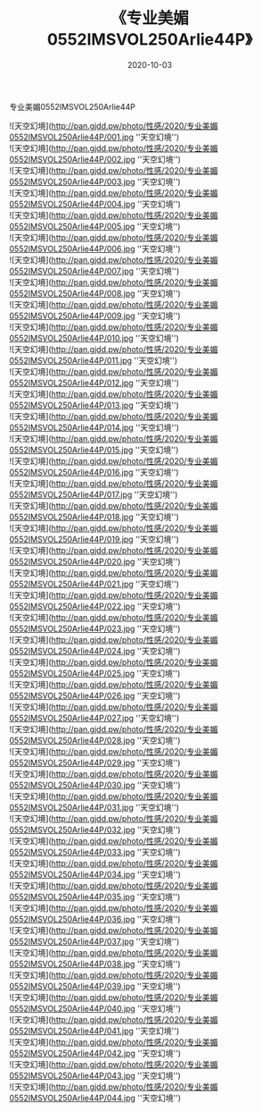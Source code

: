 ﻿---
layout: post
title:  《专业美媚0552IMSVOL250Arlie44P》
date:   2020-10-03
img: http://pan.gjdd.pw/photo/性感/2020/专业美媚0552IMSVOL250Arlie44P/000.jpg
categories: [美女, 性感, 泳衣]
---

专业美媚0552IMSVOL250Arlie44P



![天空幻境](http://pan.gjdd.pw/photo/性感/2020/专业美媚0552IMSVOL250Arlie44P/001.jpg ''天空幻境'') <br>
![天空幻境](http://pan.gjdd.pw/photo/性感/2020/专业美媚0552IMSVOL250Arlie44P/002.jpg ''天空幻境'') <br>
![天空幻境](http://pan.gjdd.pw/photo/性感/2020/专业美媚0552IMSVOL250Arlie44P/003.jpg ''天空幻境'') <br>
![天空幻境](http://pan.gjdd.pw/photo/性感/2020/专业美媚0552IMSVOL250Arlie44P/004.jpg ''天空幻境'') <br>
![天空幻境](http://pan.gjdd.pw/photo/性感/2020/专业美媚0552IMSVOL250Arlie44P/005.jpg ''天空幻境'') <br>
![天空幻境](http://pan.gjdd.pw/photo/性感/2020/专业美媚0552IMSVOL250Arlie44P/006.jpg ''天空幻境'') <br>
![天空幻境](http://pan.gjdd.pw/photo/性感/2020/专业美媚0552IMSVOL250Arlie44P/007.jpg ''天空幻境'') <br>
![天空幻境](http://pan.gjdd.pw/photo/性感/2020/专业美媚0552IMSVOL250Arlie44P/008.jpg ''天空幻境'') <br>
![天空幻境](http://pan.gjdd.pw/photo/性感/2020/专业美媚0552IMSVOL250Arlie44P/009.jpg ''天空幻境'') <br>
![天空幻境](http://pan.gjdd.pw/photo/性感/2020/专业美媚0552IMSVOL250Arlie44P/010.jpg ''天空幻境'') <br>
![天空幻境](http://pan.gjdd.pw/photo/性感/2020/专业美媚0552IMSVOL250Arlie44P/011.jpg ''天空幻境'') <br>
![天空幻境](http://pan.gjdd.pw/photo/性感/2020/专业美媚0552IMSVOL250Arlie44P/012.jpg ''天空幻境'') <br>
![天空幻境](http://pan.gjdd.pw/photo/性感/2020/专业美媚0552IMSVOL250Arlie44P/013.jpg ''天空幻境'') <br>
![天空幻境](http://pan.gjdd.pw/photo/性感/2020/专业美媚0552IMSVOL250Arlie44P/014.jpg ''天空幻境'') <br>
![天空幻境](http://pan.gjdd.pw/photo/性感/2020/专业美媚0552IMSVOL250Arlie44P/015.jpg ''天空幻境'') <br>
![天空幻境](http://pan.gjdd.pw/photo/性感/2020/专业美媚0552IMSVOL250Arlie44P/016.jpg ''天空幻境'') <br>
![天空幻境](http://pan.gjdd.pw/photo/性感/2020/专业美媚0552IMSVOL250Arlie44P/017.jpg ''天空幻境'') <br>
![天空幻境](http://pan.gjdd.pw/photo/性感/2020/专业美媚0552IMSVOL250Arlie44P/018.jpg ''天空幻境'') <br>
![天空幻境](http://pan.gjdd.pw/photo/性感/2020/专业美媚0552IMSVOL250Arlie44P/019.jpg ''天空幻境'') <br>
![天空幻境](http://pan.gjdd.pw/photo/性感/2020/专业美媚0552IMSVOL250Arlie44P/020.jpg ''天空幻境'') <br>
![天空幻境](http://pan.gjdd.pw/photo/性感/2020/专业美媚0552IMSVOL250Arlie44P/021.jpg ''天空幻境'') <br>
![天空幻境](http://pan.gjdd.pw/photo/性感/2020/专业美媚0552IMSVOL250Arlie44P/022.jpg ''天空幻境'') <br>
![天空幻境](http://pan.gjdd.pw/photo/性感/2020/专业美媚0552IMSVOL250Arlie44P/023.jpg ''天空幻境'') <br>
![天空幻境](http://pan.gjdd.pw/photo/性感/2020/专业美媚0552IMSVOL250Arlie44P/024.jpg ''天空幻境'') <br>
![天空幻境](http://pan.gjdd.pw/photo/性感/2020/专业美媚0552IMSVOL250Arlie44P/025.jpg ''天空幻境'') <br>
![天空幻境](http://pan.gjdd.pw/photo/性感/2020/专业美媚0552IMSVOL250Arlie44P/026.jpg ''天空幻境'') <br>
![天空幻境](http://pan.gjdd.pw/photo/性感/2020/专业美媚0552IMSVOL250Arlie44P/027.jpg ''天空幻境'') <br>
![天空幻境](http://pan.gjdd.pw/photo/性感/2020/专业美媚0552IMSVOL250Arlie44P/028.jpg ''天空幻境'') <br>
![天空幻境](http://pan.gjdd.pw/photo/性感/2020/专业美媚0552IMSVOL250Arlie44P/029.jpg ''天空幻境'') <br>
![天空幻境](http://pan.gjdd.pw/photo/性感/2020/专业美媚0552IMSVOL250Arlie44P/030.jpg ''天空幻境'') <br>
![天空幻境](http://pan.gjdd.pw/photo/性感/2020/专业美媚0552IMSVOL250Arlie44P/031.jpg ''天空幻境'') <br>
![天空幻境](http://pan.gjdd.pw/photo/性感/2020/专业美媚0552IMSVOL250Arlie44P/032.jpg ''天空幻境'') <br>
![天空幻境](http://pan.gjdd.pw/photo/性感/2020/专业美媚0552IMSVOL250Arlie44P/033.jpg ''天空幻境'') <br>
![天空幻境](http://pan.gjdd.pw/photo/性感/2020/专业美媚0552IMSVOL250Arlie44P/034.jpg ''天空幻境'') <br>
![天空幻境](http://pan.gjdd.pw/photo/性感/2020/专业美媚0552IMSVOL250Arlie44P/035.jpg ''天空幻境'') <br>
![天空幻境](http://pan.gjdd.pw/photo/性感/2020/专业美媚0552IMSVOL250Arlie44P/036.jpg ''天空幻境'') <br>
![天空幻境](http://pan.gjdd.pw/photo/性感/2020/专业美媚0552IMSVOL250Arlie44P/037.jpg ''天空幻境'') <br>
![天空幻境](http://pan.gjdd.pw/photo/性感/2020/专业美媚0552IMSVOL250Arlie44P/038.jpg ''天空幻境'') <br>
![天空幻境](http://pan.gjdd.pw/photo/性感/2020/专业美媚0552IMSVOL250Arlie44P/039.jpg ''天空幻境'') <br>
![天空幻境](http://pan.gjdd.pw/photo/性感/2020/专业美媚0552IMSVOL250Arlie44P/040.jpg ''天空幻境'') <br>
![天空幻境](http://pan.gjdd.pw/photo/性感/2020/专业美媚0552IMSVOL250Arlie44P/041.jpg ''天空幻境'') <br>
![天空幻境](http://pan.gjdd.pw/photo/性感/2020/专业美媚0552IMSVOL250Arlie44P/042.jpg ''天空幻境'') <br>
![天空幻境](http://pan.gjdd.pw/photo/性感/2020/专业美媚0552IMSVOL250Arlie44P/043.jpg ''天空幻境'') <br>
![天空幻境](http://pan.gjdd.pw/photo/性感/2020/专业美媚0552IMSVOL250Arlie44P/044.jpg ''天空幻境'') <br>